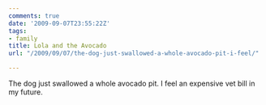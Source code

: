 ```yaml
---
comments: true
date: '2009-09-07T23:55:22Z'
tags:
- family
title: Lola and the Avocado
url: "/2009/09/07/the-dog-just-swallowed-a-whole-avocado-pit-i-feel/"

---
```

<p>The dog just swallowed a whole avocado pit. I feel an expensive vet bill in my future.</p>
